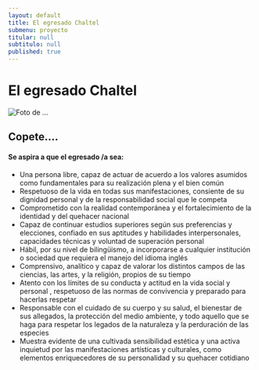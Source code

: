 ```yaml
---
layout: default
title: El egresado Chaltel
submenu: proyecto
titular: null
subtitulo: null
published: true
---
```


# El egresado Chaltel

![Foto de ...](http://placeimg.com/720/300/arch)

## Copete....  


#### Se aspira a que el egresado /a sea: 


- Una persona libre, capaz de actuar de acuerdo a los valores asumidos como fundamentales para su realización plena y el bien común 
- Respetuoso de la vida en todas sus manifestaciones,  consiente de su dignidad personal y de la responsabilidad social que le competa
- Comprometido con la realidad contemporánea y  el fortalecimiento de la identidad y del quehacer nacional
- Capaz de continuar estudios superiores según sus preferencias y elecciones, confiado en  sus aptitudes y habilidades interpersonales, capacidades técnicas y voluntad de superación personal
- Hábil, por su nivel de bilingüismo, a incorporarse a cualquier institución o sociedad que requiera el manejo del idioma inglés
- Comprensivo, analítico y capaz de valorar los distintos campos de las ciencias, las artes, y la religión, propios de su tiempo
- Atento con  los límites de su conducta y actitud en la vida social y personal , respetuoso de las normas de convivencia y preparado para hacerlas respetar
- Responsable con el cuidado de su cuerpo y su salud, el bienestar de sus allegados, la protección del medio ambiente, y todo aquello que se haga para respetar los legados de la naturaleza y la perduración de las especies
- Muestra  evidente de una cultivada sensibilidad estética y una activa inquietud por las manifestaciones artísticas y culturales, como elementos enriquecedores de su personalidad y su quehacer cotidiano



